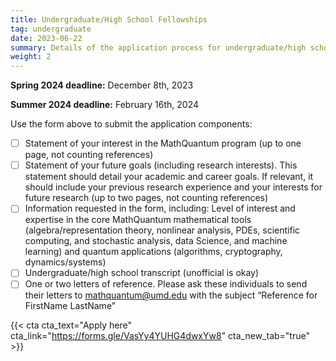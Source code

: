 ```yaml
---
title: Undergraduate/High School Fellowships
tag: undergraduate
date: 2023-06-22
summary: Details of the application process for undergraduate/high school fellowships.
weight: 2
---
```


__Spring 2024 deadline:__ December 8th, 2023

__Summer 2024 deadline:__ February 16th, 2024

Use the form above to submit the application components:
- [ ] Statement of your interest in the MathQuantum program (up to one page, not counting references)
- [ ] Statement of your future goals (including research interests). This statement should detail your academic and career goals. If relevant, it should include your previous research experience and your interests for future research (up to two pages, not counting references)
- [ ] Information requested in the form, including: Level of interest and expertise in the core MathQuantum mathematical tools (algebra/representation theory, nonlinear analysis, PDEs, scientific computing, and stochastic analysis, data Science, and machine learning) and quantum applications (algorithms, cryptography, dynamics/systems)
- [ ] Undergraduate/high school transcript (unofficial is okay)
- [ ] One or two letters of reference. Please ask these individuals to send their letters to mathquantum@umd.edu with the subject “Reference for FirstName LastName”

{{< cta cta_text="Apply here" cta_link="https://forms.gle/VasYy4YUHG4dwxYw8" cta_new_tab="true" >}}
